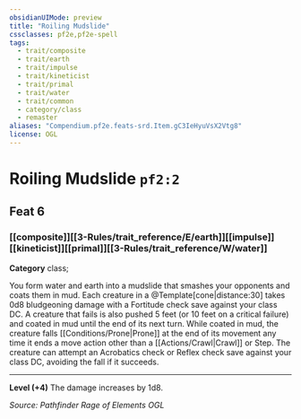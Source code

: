```yaml
---
obsidianUIMode: preview
title: "Roiling Mudslide"
cssclasses: pf2e,pf2e-spell
tags:
  - trait/composite
  - trait/earth
  - trait/impulse
  - trait/kineticist
  - trait/primal
  - trait/water
  - trait/common
  - category/class
  - remaster
aliases: "Compendium.pf2e.feats-srd.Item.gC3IeHyuVsX2Vtg8"
license: OGL
---
```

# Roiling Mudslide `pf2:2`
## Feat 6
### [[composite]][[3-Rules/trait_reference/E/earth]][[impulse]][[kineticist]][[primal]][[3-Rules/trait_reference/W/water]]

**Category** class; 




You form water and earth into a mudslide that smashes your opponents and coats them in mud. Each creature in a @Template\[cone|distance:30\] takes 0d8 bludgeoning damage with a Fortitude check save against your class DC. A creature that fails is also pushed 5 feet (or 10 feet on a critical failure) and coated in mud until the end of its next turn. While coated in mud, the creature falls [[Conditions/Prone|Prone]] at the end of its movement any time it ends a move action other than a [[Actions/Crawl|Crawl]] or Step. The creature can attempt an Acrobatics check or Reflex check save against your class DC, avoiding the fall if it succeeds.

* * *

**Level (+4)** The damage increases by 1d8.

*Source: Pathfinder Rage of Elements*
*OGL*